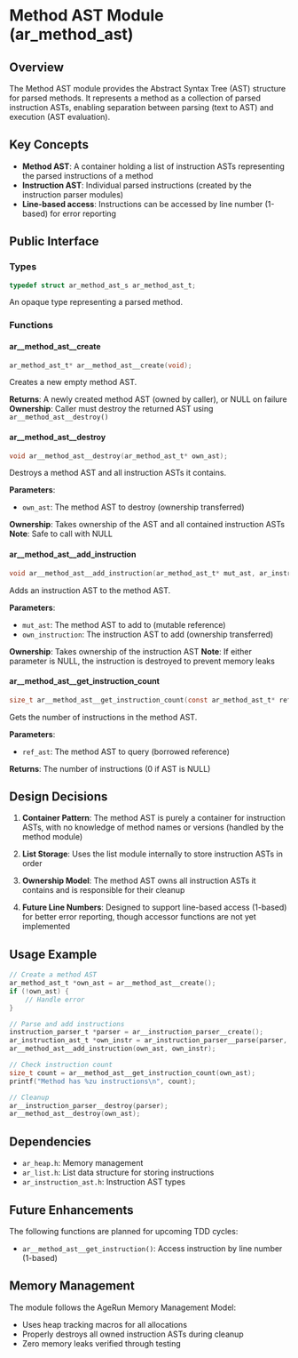 # Method AST Module (ar_method_ast)

## Overview

The Method AST module provides the Abstract Syntax Tree (AST) structure for parsed methods. It represents a method as a collection of parsed instruction ASTs, enabling separation between parsing (text to AST) and execution (AST evaluation).

## Key Concepts

- **Method AST**: A container holding a list of instruction ASTs representing the parsed instructions of a method
- **Instruction AST**: Individual parsed instructions (created by the instruction parser modules)
- **Line-based access**: Instructions can be accessed by line number (1-based) for error reporting

## Public Interface

### Types

```c
typedef struct ar_method_ast_s ar_method_ast_t;
```

An opaque type representing a parsed method.

### Functions

#### ar__method_ast__create
```c
ar_method_ast_t* ar__method_ast__create(void);
```
Creates a new empty method AST.

**Returns**: A newly created method AST (owned by caller), or NULL on failure
**Ownership**: Caller must destroy the returned AST using `ar__method_ast__destroy()`

#### ar__method_ast__destroy
```c
void ar__method_ast__destroy(ar_method_ast_t* own_ast);
```
Destroys a method AST and all instruction ASTs it contains.

**Parameters**:
- `own_ast`: The method AST to destroy (ownership transferred)

**Ownership**: Takes ownership of the AST and all contained instruction ASTs
**Note**: Safe to call with NULL

#### ar__method_ast__add_instruction
```c
void ar__method_ast__add_instruction(ar_method_ast_t* mut_ast, ar_instruction_ast_t* own_instruction);
```
Adds an instruction AST to the method AST.

**Parameters**:
- `mut_ast`: The method AST to add to (mutable reference)
- `own_instruction`: The instruction AST to add (ownership transferred)

**Ownership**: Takes ownership of the instruction AST
**Note**: If either parameter is NULL, the instruction is destroyed to prevent memory leaks

#### ar__method_ast__get_instruction_count
```c
size_t ar__method_ast__get_instruction_count(const ar_method_ast_t* ref_ast);
```
Gets the number of instructions in the method AST.

**Parameters**:
- `ref_ast`: The method AST to query (borrowed reference)

**Returns**: The number of instructions (0 if AST is NULL)

## Design Decisions

1. **Container Pattern**: The method AST is purely a container for instruction ASTs, with no knowledge of method names or versions (handled by the method module)

2. **List Storage**: Uses the list module internally to store instruction ASTs in order

3. **Ownership Model**: The method AST owns all instruction ASTs it contains and is responsible for their cleanup

4. **Future Line Numbers**: Designed to support line-based access (1-based) for better error reporting, though accessor functions are not yet implemented

## Usage Example

```c
// Create a method AST
ar_method_ast_t *own_ast = ar__method_ast__create();
if (!own_ast) {
    // Handle error
}

// Parse and add instructions
instruction_parser_t *parser = ar__instruction_parser__create();
ar_instruction_ast_t *own_instr = ar_instruction_parser__parse(parser, "memory.x := 42");
ar__method_ast__add_instruction(own_ast, own_instr);

// Check instruction count
size_t count = ar__method_ast__get_instruction_count(own_ast);
printf("Method has %zu instructions\n", count);

// Cleanup
ar__instruction_parser__destroy(parser);
ar__method_ast__destroy(own_ast);
```

## Dependencies

- `ar_heap.h`: Memory management
- `ar_list.h`: List data structure for storing instructions
- `ar_instruction_ast.h`: Instruction AST types

## Future Enhancements

The following functions are planned for upcoming TDD cycles:
- `ar__method_ast__get_instruction()`: Access instruction by line number (1-based)

## Memory Management

The module follows the AgeRun Memory Management Model:
- Uses heap tracking macros for all allocations
- Properly destroys all owned instruction ASTs during cleanup
- Zero memory leaks verified through testing